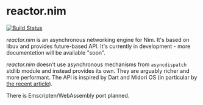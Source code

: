 # reactor.nim

[![Build Status](https://travis-ci.org/zielmicha/reactor.nim.svg?branch=master)](https://travis-ci.org/zielmicha/reactor.nim)

*reactor.nim* is an asynchronous networking engine for Nim. It's based on libuv and provides future-based API. It's currently in development - more documentetion will be available "soon".

*reactor.nim* doesn't use asynchronous mechanisms from `asyncdispatch` stdlib module and instead provides its own. They are arguably richer and more performant. The API is inspired by Dart and Midori OS (in particular by [the recent article](http://joeduffyblog.com/2015/11/19/asynchronous-everything/)).

There is Emscripten/WebAssembly port planned.
